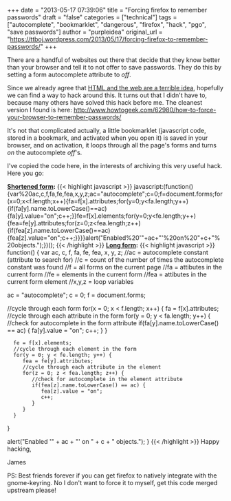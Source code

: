 +++
date = "2013-05-17 07:39:06"
title = "Forcing firefox to remember passwords"
draft = "false"
categories = ["technical"]
tags = ["autocomplete", "bookmarklet", "dangerous", "firefox", "hack", "pgo", "save passwords"]
author = "purpleidea"
original_url = "https://ttboj.wordpress.com/2013/05/17/forcing-firefox-to-remember-passwords/"
+++

There are a handful of websites out there that decide that they know better than your browser and tell it to not offer to save passwords. They do this by setting a form autocomplete attribute to <em>off</em>.

Since we already agree that <a href="https://github.com/tomerfiliba/rpyc/tree/master/demos/web8">HTML and the web are a terrible idea</a>, hopefully we can find a way to hack around this. It turns out that I didn't have to, because many others have solved this hack before me. The cleanest version I found is here: <a href="http://www.howtogeek.com/62980/how-to-force-your-browser-to-remember-passwords/">http://www.howtogeek.com/62980/how-to-force-your-browser-to-remember-passwords/</a>

It's not that complicated actually, a little bookmarklet (javascript code, stored in a bookmark, and activated when you open it) is saved in your browser, and on activation, it loops through all the page's forms and turns <em>on</em> the autocomplete <em>off</em>'s.

I've copied the code here, in the interests of archiving this very useful hack. Here you go:

<strong><span style="text-decoration:underline;">Shortened form</span>:</strong>
{{< highlight javascript >}}
javascript:(function(){var%20ac,c,f,fa,fe,fea,x,y,z;ac="autocomplete";c=0;f=document.forms;for(x=0;x<f.length;x++){fa=f[x].attributes;for(y=0;y<fa.length;y++){if(fa[y].name.toLowerCase()==ac){fa[y].value="on";c++;}}fe=f[x].elements;for(y=0;y<fe.length;y++){fea=fe[y].attributes;for(z=0;z<fea.length;z++){if(fea[z].name.toLowerCase()==ac){fea[z].value="on";c++;}}}}alert("Enabled%20'"+ac+"'%20on%20"+c+"%20objects.");})();
{{< /highlight >}}
<strong><span style="text-decoration:underline;">Long form</span>:</strong>
{{< highlight javascript >}}
function() {
   var ac, c, f, fa, fe, fea, x, y, z;
   //ac = autocomplete constant (attribute to search for)
   //c = count of the number of times the autocomplete constant was found
   //f = all forms on the current page
   //fa = attibutes in the current form
   //fe = elements in the current form
   //fea = attibutes in the current form element
   //x,y,z = loop variables

   ac = "autocomplete";
   c = 0;
   f = document.forms;

   //cycle through each form
   for(x = 0; x < f.length; x++) {
      fa = f[x].attributes;
      //cycle through each attribute in the form
      for(y = 0; y < fa.length; y++) {
         //check for autocomplete in the form attribute
         if(fa[y].name.toLowerCase() == ac) {
            fa[y].value = "on";
            c++;
         }
      }

      fe = f[x].elements;
      //cycle through each element in the form
      for(y = 0; y < fe.length; y++) {
         fea = fe[y].attributes;
         //cycle through each attribute in the element
         for(z = 0; z < fea.length; z++) {
            //check for autocomplete in the element attribute
            if(fea[z].name.toLowerCase() == ac) {
               fea[z].value = "on";
               c++;
            }
         }
      }
   }

   alert("Enabled '" + ac + "' on " + c + " objects.");
}
{{< /highlight >}}
Happy hacking,

James

PS: Best friends forever if you can get firefox to natively integrate with the gnome-keyring. No I don't want to force it to myself, get this code merged upstream please!

